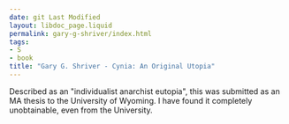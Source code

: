 ```yaml
---
date: git Last Modified
layout: libdoc_page.liquid
permalink: gary-g-shriver/index.html
tags:
- S
- book
title: "Gary G. Shriver - Cynia: An Original Utopia"
---
```


Described as an "individualist anarchist eutopia", this was submitted as an MA thesis to the University of Wyoming. I have found it completely unobtainable, even from the University.